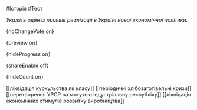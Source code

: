 #Історія #Тест

*Укажіть один із проявів реалізації в Україні нової економічної політики.*

{noChangeVote on}

{preview on}

{hideProgress on}

{shareEnable off}

{hideCount on}

[[ліквідація куркульства як класу]]
[[періодичні хлібозаготівельні кризи]]
[[перетворення УРСР на могутню індустріальну республіку]]
[[ліквідація економічних стимулів розвитку виробництва]]
